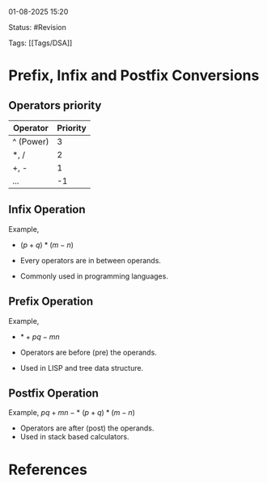 01-08-2025  15:20

Status: #Revision 

Tags: [[Tags/DSA]]

# Prefix, Infix and Postfix Conversions

## Operators priority

| **Operator** | **Priority** |
| ------------ | ------------ |
| ^ (Power)    | 3<br>        |
| *, /         | 2            |
| +, -         | 1            |
| ...          | -1           |

## Infix Operation

Example,
- $(p + q) * (m - n)$

- Every operators are in between operands.
- Commonly used in programming languages.


## Prefix Operation

Example,
- $*+ pq - mn$

- Operators are before (pre) the operands.
- Used in LISP and tree data structure.


## Postfix Operation

Example,
$pq + mn - *$
$(p + q) * (m - n)$

- Operators are after (post) the operands.
- Used in stack based calculators.





# References